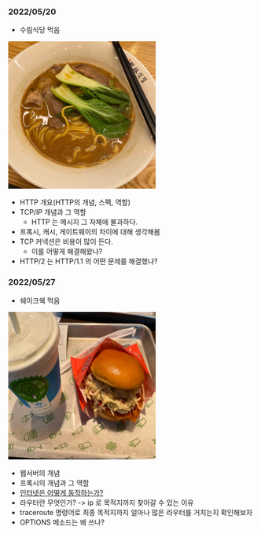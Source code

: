 ### 2022/05/20

- 수림식당 먹음
<img src="./dinner_asset/surim.jpeg" width="300" height="300" />

- HTTP 개요(HTTP의 개념, 스펙, 역할)
- TCP/IP 개념과 그 역할
  - HTTP 는 메시지 그 자체에 불과하다.
- 프록시, 캐시, 게이트웨이의 차이에 대해 생각해봄
- TCP 커넥션은 비용이 많이 든다.
  - 이를 어떻게 해결해왔나?
- HTTP/2 는 HTTP/1.1 의 어떤 문제를 해결했나?


### 2022/05/27
- 쉐이크쉑 먹음
<img src="./dinner_asset/shake_shack.jpeg" width="300" height="300" />

- 웹서버의 개념
- 프록시의 개념과 그 역할
- [인터넷은 어떻게 동작하는가?](https://developer.mozilla.org/ko/docs/Learn/Common_questions/How_does_the_Internet_work)
- 라우터란 무엇인가? -> ip 로 목적지까지 찾아갈 수 있는 이유
- traceroute 명령어로 최종 목적지까지 얼마나 많은 라우터를 거치는지 확인해보자
- OPTIONS 메소드는 왜 쓰나?
